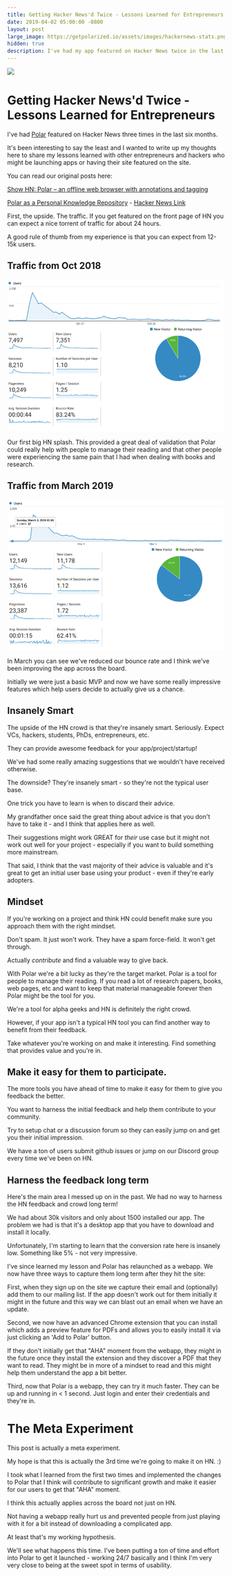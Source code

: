 ```yaml
---
title: Getting Hacker News'd Twice - Lessons Learned for Entrepreneurs
date: 2019-04-02 05:00:00 -0800
layout: post
large_image: https://getpolarized.io/assets/images/hackernews-stats.png
hidden: true
description: I've had my app featured on Hacker News twice in the last six months. It's been interesting to say the least and I wanted to write up my thoughts here to share my lessons learned with other entrepreneurs
---
```

<img class="img-fluid" src="https://getpolarized.io/assets/images/hackernews-stats.png">

# Getting Hacker News'd Twice - Lessons Learned for Entrepreneurs 

I've had [Polar](https://getpolarized.io/) featured on Hacker News three times in the last six months.

It's been interesting to say the least and I wanted to write up my thoughts here
to share my lessons learned with other entrepreneurs and hackers who might be 
launching apps or having their site featured on the site.

You can read our original posts here:
  
[Show HN: Polar – an offline web browser with annotations and tagging](https://news.ycombinator.com/item?id=18219960)

[Polar as a Personal Knowledge Repository](https://getpolarized.io/2019/03/01/polar-personal-knowledge-repository.html) - [Hacker News Link](https://news.ycombinator.com/item?id=19294799)

First, the upside.  The traffic. If you get featured on the front page of HN
you can expect a nice torrent of traffic for about 24 hours.

A good rule of thumb from my experience is that you can expect from 12-15k 
users.

## Traffic from Oct 2018 

<img src="/assets/images/posts/hacker-news-traffic-10-2018.png">

Our first big HN splash.  This provided a great deal of validation that Polar 
could really help with people to manage their reading and that other people
were experiencing the same pain that I had when dealing with books and research.   

## Traffic from March 2019

<img src="/assets/images/posts/hacker-news-traffic-03-2019.png">

In March you can see we've reduced our bounce rate and I think we've been 
improving the app across the board.  

Initially we were just a basic MVP and now we have some really impressive 
features which help users decide to actually give us a chance. 

## Insanely Smart

The upside of the HN crowd is that they're insanely smart.  Seriously.  Expect
VCs, hackers, students, PhDs, entrepreneurs, etc.

They can provide awesome feedback for your app/project/startup!

We've had some really amazing suggestions that we wouldn't have received 
otherwise.

The downside?  They're insanely smart - so they're not the typical user base.

One trick you have to learn is when to discard their advice. 

My grandfather once said the great thing about advice is that you don't have to 
take it - and I think that applies here as well.

Their suggestions might work GREAT for *their* use case but it might not work
out well for your project - especially if you want to build something more
mainstream.

That said, I think that the vast majority of their advice is valuable and it's 
great to get an initial user base using your product - even if they're early 
adopters.

## Mindset

If you're working on a project and think HN could benefit make sure you approach
them with the right mindset.

Don't spam.  It just won't work.  They have a spam force-field.  It won't get
through.

Actually *contribute* and find a valuable way to give back.

With Polar we're a bit lucky as they're the target market.  Polar is a tool for
people to manage their reading.  If you read a lot of research papers, books,
web pages, etc and want to keep that material manageable forever then Polar
might be the tool for you.

We're a tool for alpha geeks and HN is definitely the right crowd.

However, if your app isn't a typical HN tool you can find another way to benefit
from their feedback.

Take whatever you're working on and make it interesting. Find something 
that provides value and you're in.  

## Make it easy for them to participate.

The more tools you have ahead of time to make it easy for them to give you 
feedback the better. 

You want to harness the initial feedback and help them contribute to your 
community.

Try to setup chat or a discussion forum so they can easily jump on and get you
their initial impression. 

We have a ton of users submit github issues or jump on our Discord group every 
time we've been on HN.

## Harness the feedback long term

Here's the main area I messed up on in the past.  We had no way to harness the
HN feedback and crowd long term!

We had about 30k visitors and only about 1500 installed our app.  The problem we
had is that it's a desktop app that you have to download and install it locally.

Unfortunately, I'm starting to learn that the conversion rate here is insanely 
low.  Something like 5% - not very impressive.

I've since learned my lesson and Polar has relaunched as a webapp.  We now have
three ways to capture them long term after they hit the site:  

First, when they sign up on the site we capture their email and (optionally) add
them to our mailing list.  If the app doesn't work out for them initially it
might in the future and this way we can blast out an email when we have an
update.

Second, we now have an advanced Chrome extension that you can install which 
adds a preview feature for PDFs and allows you to easily install it via just 
clicking an 'Add to Polar' button.

If they don't initially get that "AHA" moment from the webapp, they might in the
future once they install the extension and they discover a PDF that they want to
read.  They might be in more of a mindset to read and this might help them
understand the app a bit better.

Third, now that Polar is a webapp, they can try it much faster.  They can be 
up and running in < 1 second.  Just login and enter their credentials and 
they're in.

# The Meta Experiment

This post is actually a meta experiment.  

My hope is that this is actually the 3rd time we're going to make it on HN. :)

I took what I learned from the first two times and implemented the changes to 
Polar that I think will contribute to significant growth and make it easier for 
our users to get that "AHA" moment.

I think this actually applies across the board not just on HN.

Not having a webapp really hurt us and prevented people from just playing with
it for a bit instead of downloading a complicated app.

At least that's my working hypothesis.

We'll see what happens this time.  I've been putting a ton of time and effort 
into Polar to get it launched - working 24/7 basically and I think I'm very very
close to being at the sweet spot in terms of usability.   
